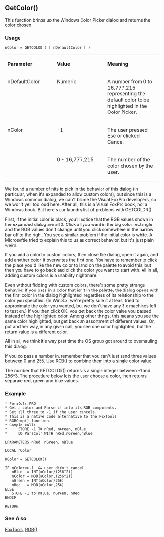 ## GetColor()

This function brings up the Windows Color Picker dialog and returns the color chosen.

### Usage

```foxpro
nColor = GETCOLOR ( [ nDefaultColor ] )
```
<table>
<tr>
  <td width="32%" valign="top">
  <p><b>Parameter</b></p>
  </td>
  <td width="23%" valign="top">
  <p><b>Value</b></p>
  </td>
  <td width="45%" valign="top">
  <p><b>Meaning</b></p>
  </td>
 </tr>
<tr>
  <td width="32%" valign="top">
  <p>nDefaultColor</p>
  </td>
  <td width="23%" valign="top">
  <p>Numeric</p>
  </td>
  <td width="45%" valign="top">
  <p>A number from 0 to 16,777,215 representing the default color to be highlighted in the Color Picker.</p>
  </td>
 </tr>
<tr>
  <td width="32%" rowspan="2" valign="top">
  <p>nColor</p>
  </td>
  <td width="23%" valign="top">
  <p>-1</p>
  </td>
  <td width="45%" valign="top">
  <p>The user pressed Esc or clicked Cancel.</p>
  </td>
 </tr>
<tr>
  <td width="33%" valign="top">
  <p>0 - 16,777,215</p>
  </td>
  <td width="67%" valign="top">
  <p>The number of the color chosen by the user.</p>
  </td>
 </tr>
</table>

We found a number of nits to pick in the behavior of this dialog (in particular, when it's expanded to allow custom colors), but since this is a Windows common dialog, we can't blame the Visual FoxPro developers, so we won't yell too loud here. After all, this is a Visual FoxPro book, not a Windows book. But here's our laundry list of problems with GETCOLOR(). 

First, if the initial color is black, you'll notice that the RGB values shown in the expanded dialog are all 0. Click all you want in the big color rectangle and the RGB values don't change until you click somewhere in the narrow bar off to the right. You see a similar problem if the initial color is white. A Microsoftie tried to explain this to us as correct behavior, but it's just plain weird.

If you add a color to custom colors, then close the dialog, open it again, and add another color, it overwrites the first one. You have to remember to click the place you'd like the new color to land on the palette to avoid this, but then you have to go back and click the color you want to start with. All in all, adding custom colors is a usability nightmare.

Even without fiddling with custom colors, there's some pretty strange behavior. If you pass in a color that isn't in the palette, the dialog opens with the first color in the dialog highlighted, regardless of its relationship to the color you specified. (In Win 3.x, we're pretty sure it at least tried to approximate the color you wanted, but we don't have any 3.x machines left to test on.) If you then click OK, you get back the color value you passed instead of the highlighted color. Among other things, this means you see the same color highlighted, but get back an assortment of different values. Or, put another way, in any given call, you see one color highlighted, but the return value is a different color.

All in all, we think it's way past time the OS group got around to overhauling this dialog. 

If you do pass a number in, remember that you can't just send three values between 0 and 255. Use RGB() to combine them into a single color value.

The number that GETCOLOR() returns is a single integer between -1 and 256^3. The procedure below lets the user choose a color, then returns separate red, green and blue values.

### Example

```foxpro
* ParsColr.PRG
* Get a color and Parse it into its RGB components.
* Set all three to -1 if the user cancels.
* This is a native code alternative to the FoxTools
* RGBComp() function.
* Sample call:
*     STORE -1 TO nRed, nGreen, nBlue
*     DO ParsColr WITH nRed,nGreen,nBlue

LPARAMETERS nRed, nGreen, nBlue

LOCAL nColor

nColor = GETCOLOR()

IF nColor<>-1  && user didn't cancel
   nBlue  = INT(nColor/(256^2))
   nColor = MOD(nColor,(256^2))
   nGreen = INT(nColor/256)
   nRed   = MOD(nColor,256)
ELSE
   STORE -1 to nBlue, nGreen, nRed
ENDIF

RETURN
```
### See Also

[FoxTools](s4g450.md), [RGB()](s4g455.md)